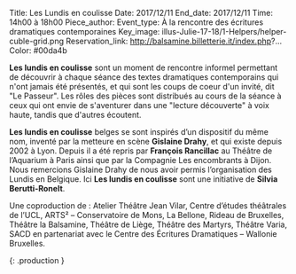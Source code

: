 Title: Les Lundis en coulisse
Date: 2017/12/11
End_date: 2017/12/11
Time: 14h00 à 18h00
Piece_author:
Event_type: À la rencontre des écritures dramatiques contemporaines
Key_image: illus-Julie-17-18/1-Helpers/helper-cuble-grid.png
Reservation_link: http://balsamine.billetterie.it/index.php?...
Color: #00da4b

**Les lundis en coulisse** sont un moment de rencontre informel permettant de découvrir à chaque séance des textes dramatiques contemporains qui n'ont jamais été présentés, et qui sont les coups de coeur d'un invité, dit "Le Passeur".
Les rôles des pièces sont distribués au cours de la séance à ceux qui ont envie de s'aventurer dans une "lecture découverte" à voix haute, tandis que d'autres écoutent.

**Les lundis en coulisse** belges se sont inspirés d’un dispositif du même nom, inventé par la metteure en scène **Gislaine Drahy**, et qui existe depuis 2002 à Lyon. Depuis il a été repris par **François Rancillac** au Théâtre de l’Aquarium à Paris ainsi que par la Compagnie Les encombrants à Dijon. Nous remercions Gislaine Drahy de nous avoir permis l’organisation des Lundis en Belgique. Ici **Les lundis en coulisse** sont une initiative de **Silvia Berutti-Ronelt**.

Une coproduction de
:   Atelier Théâtre Jean Vilar, Centre d’études théâtrales de l’UCL, ARTS² – Conservatoire de Mons, La Bellone, Rideau de Bruxelles, Théâtre la Balsamine, Théâtre de Liège, Théâtre des Martyrs, Théâtre Varia, SACD  en partenariat avec le Centre des Écritures Dramatiques – Wallonie Bruxelles.

{: .production }
